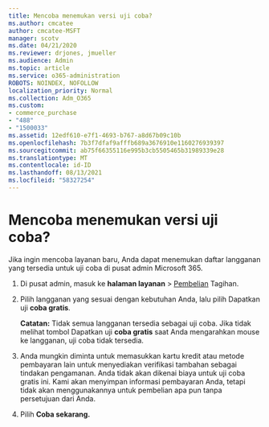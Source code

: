 ```yaml
---
title: Mencoba menemukan versi uji coba?
ms.author: cmcatee
author: cmcatee-MSFT
manager: scotv
ms.date: 04/21/2020
ms.reviewer: drjones, jmueller
ms.audience: Admin
ms.topic: article
ms.service: o365-administration
ROBOTS: NOINDEX, NOFOLLOW
localization_priority: Normal
ms.collection: Adm_O365
ms.custom:
- commerce_purchase
- "488"
- "1500033"
ms.assetid: 12edf610-e7f1-4693-b767-a8d67b09c10b
ms.openlocfilehash: 7b3f7dfaf9afffb689a3676910e1160276939397
ms.sourcegitcommit: ab75f66355116e995b3cb5505465b31989339e28
ms.translationtype: MT
ms.contentlocale: id-ID
ms.lasthandoff: 08/13/2021
ms.locfileid: "58327254"
---
```

# <a name="trying-to-find-a-trial"></a>Mencoba menemukan versi uji coba?

Jika ingin mencoba layanan baru, Anda dapat menemukan daftar langganan yang tersedia untuk uji coba di pusat admin Microsoft 365.
  
1. Di pusat admin, masuk ke **halaman layanan** \> [Pembelian](https://go.microsoft.com/fwlink/p/?linkid=868433) Tagihan.

2. Pilih langganan yang sesuai dengan kebutuhan Anda, lalu pilih Dapatkan uji  **coba gratis**.

    **Catatan:** Tidak semua langganan tersedia sebagai uji coba. Jika tidak melihat tombol Dapatkan uji **coba gratis** saat Anda mengarahkan mouse ke langganan, uji coba tidak tersedia.
  
3. Anda mungkin diminta untuk memasukkan kartu kredit atau metode pembayaran lain untuk menyediakan verifikasi tambahan sebagai tindakan pengamanan. Anda tidak akan dikenai biaya untuk uji coba gratis ini. Kami akan menyimpan informasi pembayaran Anda, tetapi tidak akan menggunakannya untuk pembelian apa pun tanpa persetujuan dari Anda.

4. Pilih **Coba sekarang.**